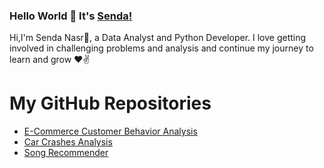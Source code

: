 ### Hello World 👋 It's [Senda!](https://github.com/Senda-Nasr)

Hi,I'm Senda Nasr🙌, a Data Analyst and Python Developer. I love getting involved in challenging problems and analysis and continue my journey to learn and grow ❤✌

<html lang="en">
<head>
  <meta charset="UTF-8">
  <meta name="viewport" content="width=device-width, initial-scale=1.0">
  <title>My GitHub Repositories</title>
</head>
<body>

  <h1>My GitHub Repositories</h1>

  <!-- Replace "YourUsername" with your GitHub username -->
  <ul>
    <li><a href="https://github.com/Senda-Nasr/E-Commerce-Behavior-Analysis">E-Commerce Customer Behavior Analysis</a></li>
    <li><a href="https://github.com/Senda-Nasr/Car-Crashes-Analysis">Car Crashes Analysis</a></li>
    <li><a href="https://github.com/Senda-Nasr/Song-Recommender">Song Recommender</a></li>
    <!-- Add more repositories as needed -->
  </ul>

</body>
</html>
